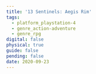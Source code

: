 ```yaml
---
title: '13 Sentinels: Aegis Rim'
tags:
  - platform_playstation-4
  - genre_action-adventure
  - genre_rpg
digital: false
physical: true
guide: false
pending: false
date: 2020-09-23
---
```


